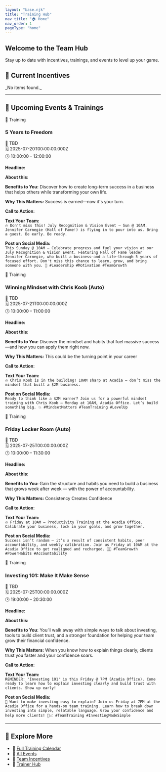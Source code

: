 ```yaml
---
layout: "base.njk"
title: "Training Hub"
nav_title: "🏠 Home"
nav_order: 1
pageType: "home"
---
```


<section class="bg-gradient-to-r from-indigo-600 to-blue-600 text-white py-12 px-6 rounded-lg shadow-lg mb-10">
  <h1 class="text-3xl sm:text-4xl font-bold mb-4">Welcome to the Team Hub</h1>
  <p class="text-lg max-w-xl">Stay up to date with incentives, trainings, and events to level up your game.</p>
</section>

## 🎁 Current Incentives

<div class="grid md:grid-cols-2 gap-4 mb-10">
_No items found._
</div>
<hr class="my-6 border-t border-gray-300">

## 📅 Upcoming Events & Trainings

<div class="grid md:grid-cols-2 gap-4">

<!-- 📅 Training -->
<div class="border-l-4 border-blue-500 bg-blue-50 p-4 rounded shadow">
  <div class="text-sm text-gray-500 mb-1">📘 Training</div>
  <h3 class="text-lg font-semibold">5 Years to Freedom</h3>
  <p class="text-sm text-gray-700 mb-2">📍 TBD<br>🗓 2025-07-20T00:00:00.000Z<br>🕒 10:00:00 – 12:00:00</p>
  <div class="text-sm text-gray-700 mt-2 space-y-2">
    <p><strong>Headline:</strong> </p>
    <p><strong>About this:</strong> </p>
    <p><strong>Benefits to You:</strong> Discover how to create long-term success in a business that helps others while transforming your own life.</p>
    <p><strong>Why This Matters:</strong> Success is earned—now it's your turn.</p>
    <p><strong>Call to Action:</strong> </p>
    <p><strong>Text Your Team:</strong><br><code>🔥 Don't miss this! July Recognition & Vision Event — Sun @ 10AM. Jennifer Carnegie (Hall of Fame!) is flying in to pour into us. Bring a guest. Be early. Be ready.</code></p>
    <p><strong>Post on Social Media:</strong><br><code>This Sunday @ 10AM — Celebrate progress and fuel your vision at our July Recognition & Vision Event. Featuring Hall of Fame leader Jennifer Carnegie, who built a business—and a life—through 5 years of focused effort. Don't miss this chance to learn, grow, and bring someone with you. 🚀 #Leadership #Motivation #TeamGrowth</code></p>
  </div>
</div>


<!-- 📅 Training -->
<div class="border-l-4 border-blue-500 bg-blue-50 p-4 rounded shadow">
  <div class="text-sm text-gray-500 mb-1">📘 Training</div>
  <h3 class="text-lg font-semibold">Winning Mindset with Chris Koob (Auto)</h3>
  <p class="text-sm text-gray-700 mb-2">📍 TBD<br>🗓 2025-07-21T00:00:00.000Z<br>🕒 10:00:00 – 11:00:00</p>
  <div class="text-sm text-gray-700 mt-2 space-y-2">
    <p><strong>Headline:</strong> </p>
    <p><strong>About this:</strong> </p>
    <p><strong>Benefits to You:</strong> Discover the mindset and habits that fuel massive success—and how you can apply them right now.</p>
    <p><strong>Why This Matters:</strong> This could be the turning point in your career</p>
    <p><strong>Call to Action:</strong> </p>
    <p><strong>Text Your Team:</strong><br><code>🔥 Chris Koob is in the building! 10AM sharp at Acadia — don’t miss the mindset that built a $2M business.</code></p>
    <p><strong>Post on Social Media:</strong><br><code>Ready to think like a $2M earner? Join us for a powerful mindset training with Chris Koob — Monday at 10AM, Acadia Office. Let’s build something big. 💥 #MindsetMatters #TeamTraining #LevelUp</code></p>
  </div>
</div>


<!-- 📅 Training -->
<div class="border-l-4 border-blue-500 bg-blue-50 p-4 rounded shadow">
  <div class="text-sm text-gray-500 mb-1">📘 Training</div>
  <h3 class="text-lg font-semibold">Friday Locker Room (Auto)</h3>
  <p class="text-sm text-gray-700 mb-2">📍 TBD<br>🗓 2025-07-25T00:00:00.000Z<br>🕒 10:00:00 – 11:30:00</p>
  <div class="text-sm text-gray-700 mt-2 space-y-2">
    <p><strong>Headline:</strong> </p>
    <p><strong>About this:</strong> </p>
    <p><strong>Benefits to You:</strong> Gain the structure and habits you need to build a business that grows week after week — with the power of accountability.</p>
    <p><strong>Why This Matters:</strong> Consistency Creates Confidence</p>
    <p><strong>Call to Action:</strong> </p>
    <p><strong>Text Your Team:</strong><br><code>🔥 Friday at 10AM — Productivity Training at the Acadia Office. Calibrate your business, lock in your goals, and grow together.</code></p>
    <p><strong>Post on Social Media:</strong><br><code>Success isn’t random — it’s a result of consistent habits, peer accountability, and weekly calibration. Join us Friday at 10AM at the Acadia Office to get realigned and recharged. 💼🚀 #TeamGrowth #PowerHabits #Accountability</code></p>
  </div>
</div>


<!-- 📅 Training -->
<div class="border-l-4 border-blue-500 bg-blue-50 p-4 rounded shadow">
  <div class="text-sm text-gray-500 mb-1">📘 Training</div>
  <h3 class="text-lg font-semibold">Investing 101: Make It Make Sense</h3>
  <p class="text-sm text-gray-700 mb-2">📍 TBD<br>🗓 2025-07-25T00:00:00.000Z<br>🕒 19:00:00 – 20:30:00</p>
  <div class="text-sm text-gray-700 mt-2 space-y-2">
    <p><strong>Headline:</strong> </p>
    <p><strong>About this:</strong> </p>
    <p><strong>Benefits to You:</strong> You’ll walk away with simple ways to talk about investing, tools to build client trust, and a stronger foundation for helping your team grow their financial confidence.</p>
    <p><strong>Why This Matters:</strong> When you know how to explain things clearly, clients trust you faster and your confidence soars.</p>
    <p><strong>Call to Action:</strong> </p>
    <p><strong>Text Your Team:</strong><br><code>REMINDER: 'Investing 101' is this Friday @ 7PM (Acadia Office). Come ready to learn how to explain investing clearly and build trust with clients. Show up early!</code></p>
    <p><strong>Post on Social Media:</strong><br><code>📢 Want to make investing easy to explain? Join us Friday at 7PM at the Acadia Office for a hands-on team training. Learn how to break down investing into simple, relatable language. Grow your confidence and help more clients! 💼📈 #TeamTraining #InvestingMadeSimple</code></p>
  </div>
</div>


</div>
<hr class="my-6 border-t border-gray-300">

## 🔎 Explore More
- 📅 [Full Training Calendar](training/index.html)
- 🎉 [All Events](events.html)
- 🎁 [Team Incentives](incentives.html)
- 🧠 [Trainer Hub](trainers_hub/index.html)